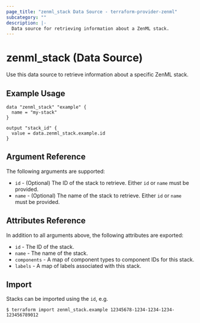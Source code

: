 ```yaml
---
page_title: "zenml_stack Data Source - terraform-provider-zenml"
subcategory: ""
description: |-
  Data source for retrieving information about a ZenML stack.
---
```


# zenml_stack (Data Source)

Use this data source to retrieve information about a specific ZenML stack.

## Example Usage

```hcl
data "zenml_stack" "example" {
  name = "my-stack"
}

output "stack_id" {
  value = data.zenml_stack.example.id
}
```

## Argument Reference

The following arguments are supported:

* `id` - (Optional) The ID of the stack to retrieve. Either `id` or `name` must be provided.
* `name` - (Optional) The name of the stack to retrieve. Either `id` or `name` must be provided.

## Attributes Reference

In addition to all arguments above, the following attributes are exported:

* `id` - The ID of the stack.
* `name` - The name of the stack.
* `components` - A map of component types to component IDs for this stack.
* `labels` - A map of labels associated with this stack.

## Import

Stacks can be imported using the `id`, e.g.

```
$ terraform import zenml_stack.example 12345678-1234-1234-1234-123456789012
```